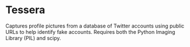 Tessera
=======

Captures profile pictures from a database of Twitter accounts using public URLs to help identify fake accounts. Requires both the Python Imaging Library (PIL) and scipy.
